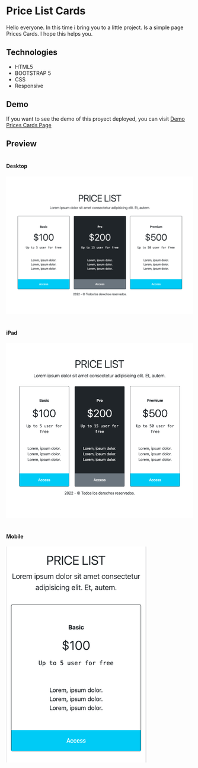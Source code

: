 # Price List Cards
Hello everyone. In this time i bring you to a little project. Is a simple page Prices Cards. I hope this helps you.

## Technologies
- HTML5
- BOOTSTRAP 5
- CSS
- Responsive


## Demo
If you want to see the demo of this proyect deployed, you can visit [Demo Prices Cards Page](https://idevelop25.github.io/priceCards/index.html)

## Preview
#
#### Desktop
![](preview/desktop.png)
#
#### iPad
![](preview/ipad.png)
#
#### Mobile
![](preview/phone.png)
